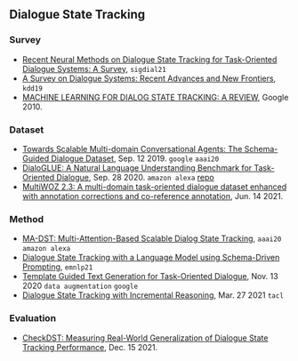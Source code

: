 
## Dialogue State Tracking

### Survey

- [Recent Neural Methods on Dialogue State Tracking for Task-Oriented Dialogue Systems: A Survey](https://aclanthology.org/2021.sigdial-1.25.pdf), `sigdial21`
- [A Survey on Dialogue Systems: Recent Advances and New Frontiers](https://www.kdd.org/exploration_files/19-2-Article3.pdf), `kdd19`
- [MACHINE LEARNING FOR DIALOG STATE TRACKING: A REVIEW](https://static.googleusercontent.com/media/research.google.com/en//pubs/archive/44018.pdf), Google 2010.

### Dataset

- [Towards Scalable Multi-domain Conversational Agents: The Schema-Guided Dialogue Dataset](https://arxiv.org/abs/1909.05855), Sep. 12 2019. `google` `aaai20`
- [DialoGLUE: A Natural Language Understanding Benchmark for Task-Oriented Dialogue](https://arxiv.org/abs/2009.13570), Sep. 28 2020. `amazon alexa` [repo](https://github.com/alexa/dialoglue)
- [MultiWOZ 2.3: A multi-domain task-oriented dialogue dataset enhanced with annotation corrections and co-reference annotation](https://arxiv.org/pdf/2010.05594.pdf), Jun. 14 2021.


### Method

- [MA-DST: Multi-Attention-Based Scalable Dialog State Tracking](https://arxiv.org/abs/2002.08898), `aaai20` `amazon alexa`
- [Dialogue State Tracking with a Language Model using Schema-Driven Prompting](https://aclanthology.org/2021.emnlp-main.404.pdf), `emnlp21`
- [Template Guided Text Generation for Task-Oriented Dialogue](https://arxiv.org/pdf/2004.15006.pdf), Nov. 13 2020 `data augmentation` `google`
- [Dialogue State Tracking with Incremental Reasoning](https://direct.mit.edu/tacl/article/doi/10.1162/tacl_a_00384/101875/Dialogue-State-Tracking-with-Incremental-Reasoning), Mar. 27 2021 `tacl`

### Evaluation

- [CheckDST: Measuring Real-World Generalization of Dialogue State Tracking Performance](https://arxiv.org/pdf/2112.08321.pdf), Dec. 15 2021.
